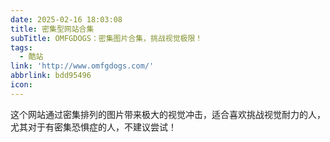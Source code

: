 ```yaml
---
date: 2025-02-16 18:03:08
title: 密集型网站合集
subTitle: OMFGDOGS：密集图片合集，挑战视觉极限！
tags:
  - 酷站
link: 'http://www.omfgdogs.com/'
abbrlink: bdd95496
icon:
---
```


这个网站通过密集排列的图片带来极大的视觉冲击，适合喜欢挑战视觉耐力的人，尤其对于有密集恐惧症的人，不建议尝试！